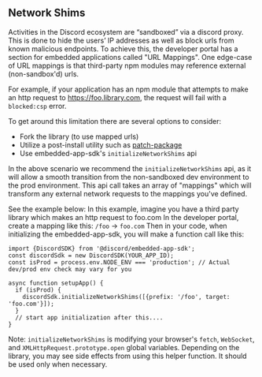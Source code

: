 ## Network Shims

Activities in the Discord ecosystem are “sandboxed” via a discord proxy. This is done to hide the users’ IP addresses as well as block urls from known malicious endpoints. To achieve this, the developer portal has a section for embedded applications called "URL Mappings". One edge-case of URL mappings is that third-party npm modules may reference external (non-sandbox'd) urls.

For example, if your application has an npm module that attempts to make an http request to https://foo.library.com, the request will fail with a `blocked:csp` error.

To get around this limitation there are several options to consider:

- Fork the library (to use mapped urls)
- Utilize a post-install utility such as [patch-package](https://www.npmjs.com/package/patch-package)
- Use embedded-app-sdk's `initializeNetworkShims` api

In the above scenario we recommend the `initializeNetworkShims` api, as it will allow a smooth transition from the non-sandboxed dev environment to the prod environment. This api call takes an array of "mappings" which will transform any external network requests to the mappings you've defined.

See the example below:
In this example, imagine you have a third party library which makes an http request to foo.com
In the developer portal, create a mapping like this:
`/foo` -> `foo.com`
Then in your code, when initializing the embedded-app-sdk, you will make a function call like this:

```tsx
import {DiscordSDK} from '@discord/embedded-app-sdk';
const discordSdk = new DiscordSDK(YOUR_APP_ID);
const isProd = process.env.NODE_ENV === 'production'; // Actual dev/prod env check may vary for you

async function setupApp() {
  if (isProd) {
    discordSdk.initializeNetworkShims([{prefix: '/foo', target: 'foo.com'}]);
  }
  // start app initialization after this....
}
```

Note: `initializeNetworkShims` is modifying your browser's `fetch`, `WebSocket`, and `XMLHttpRequest.prototype.open` global variables. Depending on the library, you may see side effects from using this helper function. It should be used only when necessary.
